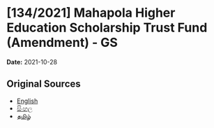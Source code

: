 # [134/2021] Mahapola Higher Education Scholarship Trust Fund (Amendment) - GS

**Date:** 2021-10-28

## Original Sources

- [English](https://documents.gov.lk/view/bills/2021/10/134-2021_E.pdf)
- [සිංහල](https://documents.gov.lk/view/bills/2021/10/134-2021_S.pdf)
- [தமிழ்](https://documents.gov.lk/view/bills/2021/10/134-2021_T.pdf)
